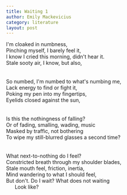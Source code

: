 ```yaml
---
title: Waiting 1
author: Emily Mackevicius
category: literature
layout: post
---
```


I'm cloaked in numbness,  
Pinching myself, I barely feel it,  
I know I cried this morning, didn't hear it.  
Stale sooty air, I know, but also,  
\
\
So numbed, I'm numbed to what's numbing me,  
Lack energy to find or fight it,  
Poking my pen into my fingertips,  
Eyelids closed against the sun,  
\
\
Is this the nothingness of falling?  
Or of fading, smalling, wading, music  
Masked by traffic, not bothering  
To wipe my still-blurred glasses a second time?  
\
\
What next-to-nothing do I feel?  
Constricted breath through my shoulder blades,  
Stale mouth feel, friction, inertia,  
Mind wandering to what I should feel,  
But don't. Do I wait? What does not waiting  
&nbsp;&nbsp;&nbsp;&nbsp;&nbsp; Look like?

     
